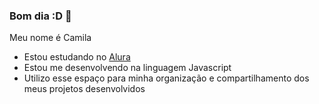### Bom dia :D 💜

Meu nome é Camila

- Estou estudando no [Alura](https//www.alura.com.br)
- Estou me desenvolvendo na linguagem Javascript
- Utilizo esse espaço para minha organização e compartilhamento dos meus projetos desenvolvidos
